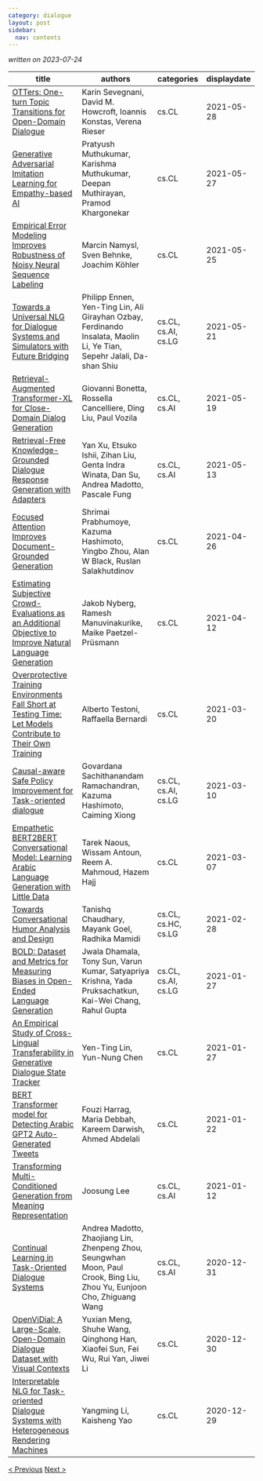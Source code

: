 ```yaml
---
category: dialogue
layout: post
sidebar:
  nav: contents
---
```



*written on 2023-07-24*

| title | authors | categories | displaydate |
| ----- | ----- | ----- | ----- |
| [OTTers: One-turn Topic Transitions for Open-Domain Dialogue](http://arxiv.org/abs/2105.13710v1) | Karin Sevegnani, David M. Howcroft, Ioannis Konstas, Verena Rieser | cs.CL | 2021-05-28 |
| [Generative Adversarial Imitation Learning for Empathy-based AI](http://arxiv.org/abs/2105.13328v1) | Pratyush Muthukumar, Karishma Muthukumar, Deepan Muthirayan, Pramod Khargonekar | cs.CL | 2021-05-27 |
| [Empirical Error Modeling Improves Robustness of Noisy Neural Sequence  Labeling](http://arxiv.org/abs/2105.11872v1) | Marcin Namysl, Sven Behnke, Joachim Köhler | cs.CL | 2021-05-25 |
| [Towards a Universal NLG for Dialogue Systems and Simulators with Future  Bridging](http://arxiv.org/abs/2105.10267v2) | Philipp Ennen, Yen-Ting Lin, Ali Girayhan Ozbay, Ferdinando Insalata, Maolin Li, Ye Tian, Sepehr Jalali, Da-shan Shiu | cs.CL, cs.AI, cs.LG | 2021-05-21 |
| [Retrieval-Augmented Transformer-XL for Close-Domain Dialog Generation](http://arxiv.org/abs/2105.09235v1) | Giovanni Bonetta, Rossella Cancelliere, Ding Liu, Paul Vozila | cs.CL, cs.AI | 2021-05-19 |
| [Retrieval-Free Knowledge-Grounded Dialogue Response Generation with  Adapters](http://arxiv.org/abs/2105.06232v1) | Yan Xu, Etsuko Ishii, Zihan Liu, Genta Indra Winata, Dan Su, Andrea Madotto, Pascale Fung | cs.CL, cs.AI | 2021-05-13 |
| [Focused Attention Improves Document-Grounded Generation](http://arxiv.org/abs/2104.12714v1) | Shrimai Prabhumoye, Kazuma Hashimoto, Yingbo Zhou, Alan W Black, Ruslan Salakhutdinov | cs.CL | 2021-04-26 |
| [Estimating Subjective Crowd-Evaluations as an Additional Objective to  Improve Natural Language Generation](http://arxiv.org/abs/2104.05224v1) | Jakob Nyberg, Ramesh Manuvinakurike, Maike Paetzel-Prüsmann | cs.CL | 2021-04-12 |
| [Overprotective Training Environments Fall Short at Testing Time: Let  Models Contribute to Their Own Training](http://arxiv.org/abs/2103.11145v1) | Alberto Testoni, Raffaella Bernardi | cs.CL | 2021-03-20 |
| [Causal-aware Safe Policy Improvement for Task-oriented dialogue](http://arxiv.org/abs/2103.06370v1) | Govardana Sachithanandam Ramachandran, Kazuma Hashimoto, Caiming Xiong | cs.CL, cs.AI, cs.LG | 2021-03-10 |
| [Empathetic BERT2BERT Conversational Model: Learning Arabic Language  Generation with Little Data](http://arxiv.org/abs/2103.04353v1) | Tarek Naous, Wissam Antoun, Reem A. Mahmoud, Hazem Hajj | cs.CL | 2021-03-07 |
| [Towards Conversational Humor Analysis and Design](http://arxiv.org/abs/2103.00536v1) | Tanishq Chaudhary, Mayank Goel, Radhika Mamidi | cs.CL, cs.HC, cs.LG | 2021-02-28 |
| [BOLD: Dataset and Metrics for Measuring Biases in Open-Ended Language  Generation](http://arxiv.org/abs/2101.11718v1) | Jwala Dhamala, Tony Sun, Varun Kumar, Satyapriya Krishna, Yada Pruksachatkun, Kai-Wei Chang, Rahul Gupta | cs.CL, cs.AI, cs.LG | 2021-01-27 |
| [An Empirical Study of Cross-Lingual Transferability in Generative  Dialogue State Tracker](http://arxiv.org/abs/2101.11360v1) | Yen-Ting Lin, Yun-Nung Chen | cs.CL | 2021-01-27 |
| [BERT Transformer model for Detecting Arabic GPT2 Auto-Generated Tweets](http://arxiv.org/abs/2101.09345v1) | Fouzi Harrag, Maria Debbah, Kareem Darwish, Ahmed Abdelali | cs.CL | 2021-01-22 |
| [Transforming Multi-Conditioned Generation from Meaning Representation](http://arxiv.org/abs/2101.04257v1) | Joosung Lee | cs.CL, cs.AI | 2021-01-12 |
| [Continual Learning in Task-Oriented Dialogue Systems](http://arxiv.org/abs/2012.15504v1) | Andrea Madotto, Zhaojiang Lin, Zhenpeng Zhou, Seungwhan Moon, Paul Crook, Bing Liu, Zhou Yu, Eunjoon Cho, Zhiguang Wang | cs.CL, cs.AI | 2020-12-31 |
| [OpenViDial: A Large-Scale, Open-Domain Dialogue Dataset with Visual  Contexts](http://arxiv.org/abs/2012.15015v1) | Yuxian Meng, Shuhe Wang, Qinghong Han, Xiaofei Sun, Fei Wu, Rui Yan, Jiwei Li | cs.CL | 2020-12-30 |
| [Interpretable NLG for Task-oriented Dialogue Systems with Heterogeneous  Rendering Machines](http://arxiv.org/abs/2012.14645v2) | Yangming Li, Kaisheng Yao | cs.CL | 2020-12-29 |

[< Previous]({{site.url}}categories/dialogue/2020/12/29/dialogue.html)
[Next >]({{site.url}}categories/dialogue/2023/07/15/dialogue.html)
